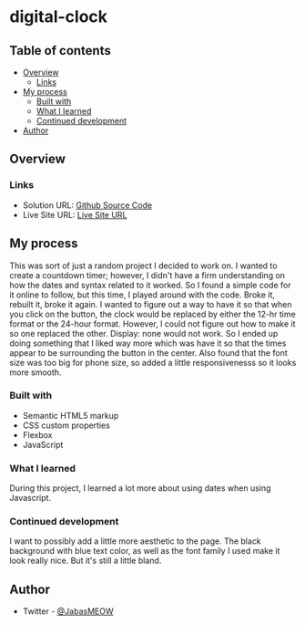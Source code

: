 # digital-clock
## Table of contents

- [Overview](#overview)
  - [Links](#links)
- [My process](#my-process)
  - [Built with](#built-with)
  - [What I learned](#what-i-learned)
  - [Continued development](#continued-development)
- [Author](#author)


## Overview

### Links

- Solution URL: [Github Source Code](https://github.com/JabaDUDE/digital-clock)
- Live Site URL: [Live Site URL](https://jabadude.github.io/digital-clock/)

## My process

This was sort of just a random project I decided to work on. I wanted to create a countdown timer; however, I didn't have a firm understanding on how the dates and syntax related to it worked. So I found a simple code for it online to follow, but this time, I played around with the code. Broke it, rebuilt it, broke it again. 
I wanted to figure out a way to have it so that when you click on the button, the clock would be replaced by either the 12-hr time format or the 24-hour format. However, I could not figure out how to make it so one replaced the other. Display: none would not work. So I ended up doing something that I liked way more which was have it so that the times appear to be surrounding the button in the center.  Also found that the font size was too big for phone size, so added a little responsivenesss so it looks more smooth.

### Built with

- Semantic HTML5 markup
- CSS custom properties
- Flexbox
- JavaScript

### What I learned

During this project, I learned a lot more about using dates when using Javascript.

### Continued development

I want to possibly add a little more aesthetic to the page. The black background with blue text color, as well as the font family I used make it look really nice. 
But it's still a little bland. 

## Author

- Twitter - [@JabasMEOW](https://www.twitter.com/JabasMeow)

